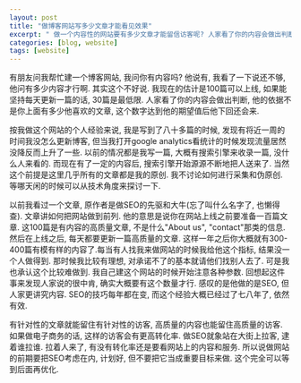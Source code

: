```yaml
---
layout: post
title: "做博客网站写多少文章才能看见效果"
excerpt: " 做一个内容性的网站要有多少文章才能留信访客呢? 人家看了你的内容会做出判断, 他的依据不是你上面有多少他喜欢的文章, 这个数字达到他的期望值后他下回还会来. "
categories: [blog, website]
tags: [website]
---
```



有朋友问我帮忙建一个博客网站, 我问你有内容吗? 他说有, 我看了一下说还不够, 他问有多少内容才行啊. 其实这个不好说. 我现在的估计是100篇可以上线, 如果能坚持每天更新一篇的话, 30篇是最低限. 人家看了你的内容会做出判断, 他的依据不是你上面有多少他喜欢的文章, 这个数字达到他的期望值后他下回还会来. 

按我做这个网站的个人经验来说, 我是写到了八十多篇的时候, 发现有将近一周的时间我没怎么更新博客, 但当我打开google analytics看统计的时候发现流量居然没降反而上升了一些. 以前的情况都是我写一篇, 大概有搜索引擎来收录一篇, 没什么人来看的. 而现在有了一定的内容后, 搜索引擎开始源源不断地把人送来了. 当然这个前提是这里几乎所有的文章都是我的原创. 我不讨论如何进行采集和伪原创. 等哪天闲的时候可以从技术角度来探讨一下. 

以前我看过一个文章, 原作者是做SEO的先驱和大牛(忘了叫什么名字了, 也懒得查). 文章讲如何把网站做到前列. 他的意思是说你在网站上线之前要准备一百篇文章. 这100篇是有内容的高质量文章, 不是什么"About us", "contact"那类的信息. 然后在上线之后, 每天都要更新一篇高质量的文章. 这样一年之后你大概就有300-400篇有模有样的内容了.每当有人找我来做网站的时候我给他这个指标, 结果没一个人做得到. 那时候我比较有理想, 对承诺不了的基本就请他们找别人去了. 可是我也承认这个比较难做到. 我自己建这个网站的时候开始注意各种参数. 回想起这件事来发现人家说的很中肯, 确实大概要有这个数量才行. 感叹的是他做的是SEO, 但人家更讲究内容. SEO的技巧每年都在变, 而这个经验大概已经过了七八年了, 依然有效. 

有针对性的文章就能留住有针对性的访客, 高质量的内容也能留住高质量的访客. 如果做电子商务的话, 这样的访客会有更高转化率. 做SEO就象站在大街上拉客, 逮着谁拉谁. 拉着人来了, 有没有转化率还是要看网站上的内容和服务. 所以说做网站的前期要把SEO考虑在内, 计划好, 但不要把它当成重要目标来做. 这个完全可以等到后面再优化.


